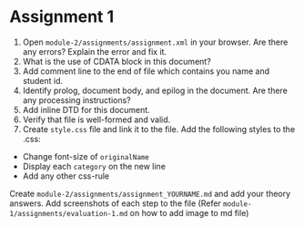 # Assignment 1

1. Open `module-2/assignments/assignment.xml` in your browser. Are there any errors? Explain the error and fix it.
2. What is the use of CDATA block in this document?
3. Add comment line to the end of file which contains you name and student id.
4. Identify prolog, document body, and epilog in the document. Are there any processing instructions?
5. Add inline DTD for this document.
6. Verify that file is well-formed and valid.
7. Create `style.css` file and link it to the file. Add the following styles to the .css:
- Change font-size of `originalName`
- Display each `category` on the new line
- Add any other css-rule

Create `module-2/assignments/assignment_YOURNAME.md` and add your theory answers. Add screenshots of each step to the file (Refer `module-1/assignments/evaluation-1.md` on how to add image to md file)
